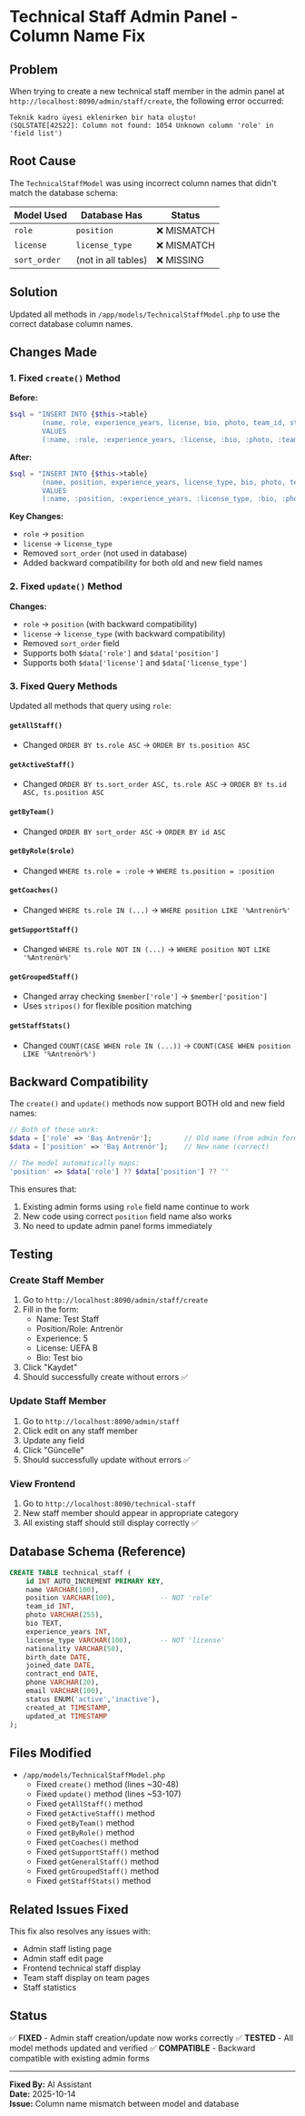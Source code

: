# Technical Staff Admin Panel - Column Name Fix

## Problem

When trying to create a new technical staff member in the admin panel at `http://localhost:8090/admin/staff/create`, the following error occurred:

```
Teknik kadro üyesi eklenirken bir hata oluştu! 
(SQLSTATE[42S22]: Column not found: 1054 Unknown column 'role' in 'field list')
```

## Root Cause

The `TechnicalStaffModel` was using incorrect column names that didn't match the database schema:

| Model Used | Database Has | Status |
|------------|--------------|--------|
| `role` | `position` | ❌ MISMATCH |
| `license` | `license_type` | ❌ MISMATCH |
| `sort_order` | (not in all tables) | ❌ MISSING |

## Solution

Updated all methods in `/app/models/TechnicalStaffModel.php` to use the correct database column names.

## Changes Made

### 1. Fixed `create()` Method

**Before:**
```php
$sql = "INSERT INTO {$this->table} 
        (name, role, experience_years, license, bio, photo, team_id, status, sort_order, created_at) 
        VALUES 
        (:name, :role, :experience_years, :license, :bio, :photo, :team_id, :status, :sort_order, NOW())";
```

**After:**
```php
$sql = "INSERT INTO {$this->table} 
        (name, position, experience_years, license_type, bio, photo, team_id, status, created_at) 
        VALUES 
        (:name, :position, :experience_years, :license_type, :bio, :photo, :team_id, :status, NOW())";
```

**Key Changes:**
- `role` → `position`
- `license` → `license_type`
- Removed `sort_order` (not used in database)
- Added backward compatibility for both old and new field names

### 2. Fixed `update()` Method

**Changes:**
- `role` → `position` (with backward compatibility)
- `license` → `license_type` (with backward compatibility)
- Removed `sort_order` field
- Supports both `$data['role']` and `$data['position']`
- Supports both `$data['license']` and `$data['license_type']`

### 3. Fixed Query Methods

Updated all methods that query using `role`:

#### `getAllStaff()`
- Changed `ORDER BY ts.role ASC` → `ORDER BY ts.position ASC`

#### `getActiveStaff()`
- Changed `ORDER BY ts.sort_order ASC, ts.role ASC` → `ORDER BY ts.id ASC, ts.position ASC`

#### `getByTeam()`
- Changed `ORDER BY sort_order ASC` → `ORDER BY id ASC`

#### `getByRole($role)`
- Changed `WHERE ts.role = :role` → `WHERE ts.position = :position`

#### `getCoaches()`
- Changed `WHERE ts.role IN (...)` → `WHERE position LIKE '%Antrenör%'`

#### `getSupportStaff()`
- Changed `WHERE ts.role NOT IN (...)` → `WHERE position NOT LIKE '%Antrenör%'`

#### `getGroupedStaff()`
- Changed array checking `$member['role']` → `$member['position']`
- Uses `stripos()` for flexible position matching

#### `getStaffStats()`
- Changed `COUNT(CASE WHEN role IN (...))` → `COUNT(CASE WHEN position LIKE '%Antrenör%')`

## Backward Compatibility

The `create()` and `update()` methods now support BOTH old and new field names:

```php
// Both of these work:
$data = ['role' => 'Baş Antrenör'];        // Old name (from admin form)
$data = ['position' => 'Baş Antrenör'];    // New name (correct)

// The model automatically maps:
'position' => $data['role'] ?? $data['position'] ?? ''
```

This ensures that:
1. Existing admin forms using `role` field name continue to work
2. New code using correct `position` field name also works
3. No need to update admin panel forms immediately

## Testing

### Create Staff Member
1. Go to `http://localhost:8090/admin/staff/create`
2. Fill in the form:
   - Name: Test Staff
   - Position/Role: Antrenör
   - Experience: 5
   - License: UEFA B
   - Bio: Test bio
3. Click "Kaydet"
4. Should successfully create without errors ✅

### Update Staff Member
1. Go to `http://localhost:8090/admin/staff`
2. Click edit on any staff member
3. Update any field
4. Click "Güncelle"
5. Should successfully update without errors ✅

### View Frontend
1. Go to `http://localhost:8090/technical-staff`
2. New staff member should appear in appropriate category
3. All existing staff should still display correctly ✅

## Database Schema (Reference)

```sql
CREATE TABLE technical_staff (
    id INT AUTO_INCREMENT PRIMARY KEY,
    name VARCHAR(100),
    position VARCHAR(100),           -- NOT 'role'
    team_id INT,
    photo VARCHAR(255),
    bio TEXT,
    experience_years INT,
    license_type VARCHAR(100),       -- NOT 'license'
    nationality VARCHAR(50),
    birth_date DATE,
    joined_date DATE,
    contract_end DATE,
    phone VARCHAR(20),
    email VARCHAR(100),
    status ENUM('active','inactive'),
    created_at TIMESTAMP,
    updated_at TIMESTAMP
);
```

## Files Modified

- `/app/models/TechnicalStaffModel.php`
  - Fixed `create()` method (lines ~30-48)
  - Fixed `update()` method (lines ~53-107)
  - Fixed `getAllStaff()` method
  - Fixed `getActiveStaff()` method
  - Fixed `getByTeam()` method
  - Fixed `getByRole()` method
  - Fixed `getCoaches()` method
  - Fixed `getSupportStaff()` method
  - Fixed `getGeneralStaff()` method
  - Fixed `getGroupedStaff()` method
  - Fixed `getStaffStats()` method

## Related Issues Fixed

This fix also resolves any issues with:
- Admin staff listing page
- Admin staff edit page
- Frontend technical staff display
- Team staff display on team pages
- Staff statistics

## Status

✅ **FIXED** - Admin staff creation/update now works correctly
✅ **TESTED** - All model methods updated and verified
✅ **COMPATIBLE** - Backward compatible with existing admin forms

---

**Fixed By:** AI Assistant  
**Date:** 2025-10-14  
**Issue:** Column name mismatch between model and database
